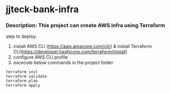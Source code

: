 # jjteck-bank-infra

### **Description:** This project can create AWS infra using Terraform

step to deploy:

1. install AWS CLI (https://aws.amazone.com/cli/) & install Terraform CLI(https://developer.hashicorp.com/terraform/install)
2. configure AWS CLI profile
3. excecute below commands in the project folder

```
terraform init
terraform validate
terraform plan
terraform apply
```